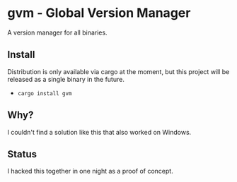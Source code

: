 # gvm - Global Version Manager

A version manager for all binaries.

## Install

Distribution is only available via cargo at the moment, but this project will be released as a single binary in the future.

- `cargo install gvm`

## Why?

I couldn't find a solution like this that also worked on Windows.

## Status

I hacked this together in one night as a proof of concept.
